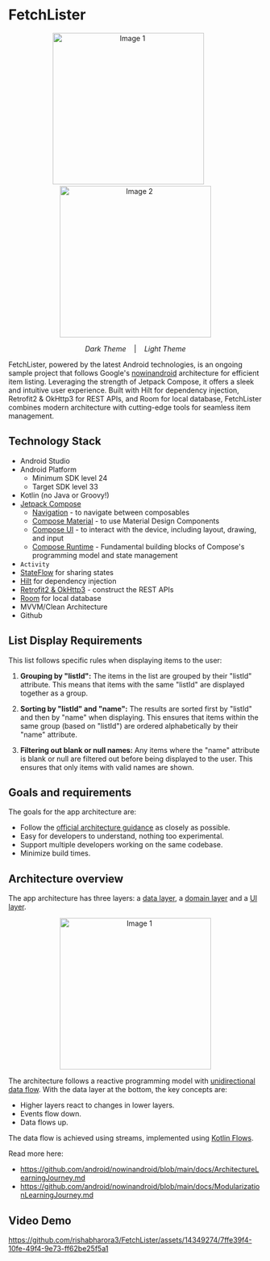# FetchLister
<p align="center">
  <img src="https://github.com/rishabharora3/FetchLister/assets/14349274/cc66c9af-6964-4d22-80cf-e52adecd4b12" alt="Image 1" width="300">
    &nbsp;&nbsp;&nbsp;&nbsp;&nbsp;&nbsp;
  <img src="https://github.com/rishabharora3/FetchLister/assets/14349274/6b1446cc-2a41-43ad-ba07-9aeabc9f661e" alt="Image 2" width="300">
</p>
<p align="center">
  <em>Dark Theme</em> &nbsp;&nbsp;&nbsp;| &nbsp;&nbsp;&nbsp;<em>Light Theme</em>
</p>

FetchLister, powered by the latest Android technologies, is an ongoing sample project that follows Google's [nowinandroid](https://github.com/android/nowinandroid) architecture for efficient item listing. Leveraging the strength of Jetpack Compose, it offers a sleek and intuitive user experience. Built with Hilt for dependency injection, Retrofit2 & OkHttp3 for REST APIs, and Room for local database, FetchLister combines modern architecture with cutting-edge tools for seamless item management.

## Technology Stack

- Android Studio
- Android Platform
    - Minimum SDK level 24
    - Target SDK level 33
- Kotlin (no Java or Groovy!)
- [Jetpack Compose](https://developer.android.com/jetpack/compose)
    - [Navigation](https://developer.android.com/jetpack/compose/navigation) - to navigate between composables
    - [Compose Material](https://developer.android.com/jetpack/androidx/releases/compose-material) - to use Material Design Components
    - [Compose UI](https://developer.android.com/jetpack/androidx/releases/compose-ui) - to interact with the device, including layout, drawing, and input
    - [Compose Runtime](https://developer.android.com/jetpack/androidx/releases/compose-runtime) - Fundamental building blocks of Compose's programming model and state management
- `Activity`
- [StateFlow](https://kotlinlang.org/api/kotlinx.coroutines/kotlinx-coroutines-core/kotlinx.coroutines.flow/-state-flow/) for sharing states
- [Hilt](https://developer.android.com/training/dependency-injection/hilt-android) for dependency injection
- [Retrofit2 & OkHttp3](https://github.com/square/retrofit) - construct the REST APIs
- [Room](https://developer.android.com/jetpack/androidx/releases/room) for local database
- MVVM/Clean Architecture
- Github


## List Display Requirements

This list follows specific rules when displaying items to the user:

1. **Grouping by "listId":** The items in the list are grouped by their "listId" attribute. This means that items with the same "listId" are displayed together as a group.

2. **Sorting by "listId" and "name":** The results are sorted first by "listId" and then by "name" when displaying. This ensures that items within the same group (based on "listId") are ordered alphabetically by their "name" attribute.

3. **Filtering out blank or null names:** Any items where the "name" attribute is blank or null are filtered out before being displayed to the user. This ensures that only items with valid names are shown.

## Goals and requirements

The goals for the app architecture are:

*   Follow the [official architecture guidance](https://developer.android.com/jetpack/guide) as closely as possible.
*   Easy for developers to understand, nothing too experimental.
*   Support multiple developers working on the same codebase.
*   Minimize build times.


## Architecture overview

The app architecture has three layers: a [data layer](https://developer.android.com/jetpack/guide/data-layer), a [domain layer](https://developer.android.com/jetpack/guide/domain-layer) and a [UI layer](https://developer.android.com/jetpack/guide/ui-layer).

<p align="center">
  <img src="https://github.com/rishabharora3/FetchLister/assets/14349274/418dec28-b14f-4daa-841e-9a3a6e81545d" alt="Image 1" width="300">
</p>


The architecture follows a reactive programming model with [unidirectional data flow](https://developer.android.com/jetpack/guide/ui-layer#udf). With the data layer at the bottom, the key concepts are:

*   Higher layers react to changes in lower layers.
*   Events flow down.
*   Data flows up.

The data flow is achieved using streams, implemented using [Kotlin Flows](https://developer.android.com/kotlin/flow).

Read more here: 
* https://github.com/android/nowinandroid/blob/main/docs/ArchitectureLearningJourney.md
* https://github.com/android/nowinandroid/blob/main/docs/ModularizationLearningJourney.md

## Video Demo

https://github.com/rishabharora3/FetchLister/assets/14349274/7ffe39f4-10fe-49f4-9e73-ff62be25f5a1




